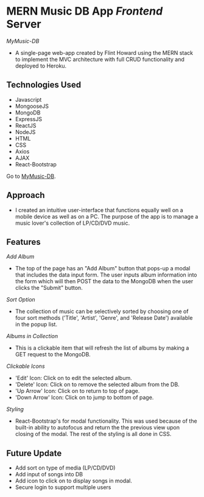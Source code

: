 # MERN Music DB App *Frontend* Server

*MyMusic-DB*
- A single-page web-app created by Flint Howard using the MERN stack to implement the MVC architecture with full CRUD functionality and deployed to Heroku.

## Technologies Used
- Javascript
- MongooseJS
- MongoDB
- ExpressJS
- ReactJS
- NodeJS
- HTML
- CSS
- Axios
- AJAX
- React-Bootstrap

Go to [MyMusic-DB](https://mymusic-db.herokuapp.com/).

## Approach
- I created an intuitive user-interface that functions equally well on a mobile device as well as on a PC.  The purpose of the app is to manage a music lover's collection of LP/CD/DVD music.

## Features
*Add Album*
- The top of the page has an "Add Album" button that pops-up a modal that includes the data input form.  The user inputs album information into the form which will then POST the data to the MongoDB when the user clicks the "Submit" button.

*Sort Option*
- The collection of music can be selectively sorted by choosing one of four sort methods ('Title', 'Artist', 'Genre', and 'Release Date') available in the popup list.

*Albums in Collection*
- This is a clickable item that will refresh the list of albums by making a GET request to the MongoDB.

*Clickable Icons*
- 'Edit' Icon: Click on to edit the selected album.
- 'Delete' Icon: Click on to remove the selected album from the DB.
- 'Up Arrow' Icon: Click on to return to top of page.
- 'Down Arrow' Icon: Click on to jump to bottom of page.

*Styling*
- React-Bootstrap's for modal functionality.  This was used because of the built-in ability to autofocus and return the the previous view upon closing of the modal.  The rest of the styling is all done in CSS.

## Future Update
- Add sort on type of media (LP/CD/DVD)
- Add input of songs into DB
- Add icon to click on to display songs in modal.
- Secure login to support multiple users
